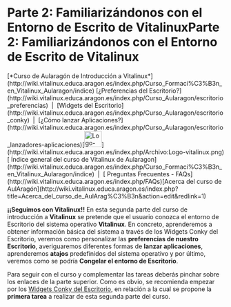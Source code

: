 # Parte 2: Familiarizándonos con el Entorno de Escrito de Vitalinux<th colspan="3" style="text-align:center;width:100%;">**Parte 2: Familiarizándonos con el Entorno de Escrito de Vitalinux**</th>
<td colspan="3" style="text-align:center;background:#EEF3E2;">[*Curso de Aularagón de Introducción a Vitalinux*](http://wiki.vitalinux.educa.aragon.es/index.php/Curso_Formaci%C3%B3n_en_Vitalinux_Aularagon/indice)</td>
<td colspan="2" style="text-align:center;width:100%;font-size:95%;">[¿Preferencias del Escritorio?](http://wiki.vitalinux.educa.aragon.es/index.php/Curso_Aularagon/escritorio_preferencias)  |  [Widgets del Escritorio](http://wiki.vitalinux.educa.aragon.es/index.php/Curso_Aularagon/escritorio_conky)  |  [¿Cómo lanzar Aplicaciones?](http://wiki.vitalinux.educa.aragon.es/index.php/Curso_Aularagon/escritorio_lanzadores-aplicaciones)</td><td rowspan="1" style="vertical-align:middle; padding-left:7px; width:0%;">[<img alt="Logo-vitalinux.png" height="37" src="/images/7/7f/Logo-vitalinux.png" width="40"/>](http://wiki.vitalinux.educa.aragon.es/index.php/Archivo:Logo-vitalinux.png)</td>
<td colspan="3" style="text-align:center;background:#EEF3E2;">[ Índice general del curso de Vitalinux de Aularagon](http://wiki.vitalinux.educa.aragon.es/index.php/Curso_Formaci%C3%B3n_en_Vitalinux_Aularagon/indice)  |  [ Preguntas Frecuentes - FAQs](http://wiki.vitalinux.educa.aragon.es/index.php/FAQs)[Acerca del curso de AulAragón](http://wiki.vitalinux.educa.aragon.es/index.php?title=Acerca_del_curso_de_AulArag%C3%B3n&amp;action=edit&amp;redlink=1)</td>

<br style="clear:both;"/>


**¡¡Seguimos con Vitalinux!!** En esta segunda parte del curso de introducción a **Vitalinux** se pretende que el usuario conozca el entorno de Escritorio del sistema operativo **Vitalinux**.  En concreto, aprenderemos a obtener información básica del sistema a través de los Widgets Conky del Escritorio, veremos como personalizar las **preferencias de nuestro Escritorio**, averiguaremos diferentes formas de **lanzar aplicaciones**, aprenderemos **atajos** predefinidos del sistema operativo y por último, veremos como se podría **Congelar el entorno de Escritorio**.


Para seguir con el curso y complementar las tareas deberás pinchar sobre los enlaces de la parte superior.  Como es obvio, se recomienda empezar por los [Widgets Conky del Escritorio](http://wiki.vitalinux.educa.aragon.es/index.php/Curso_Aularagon/escritorio_conky), en relación a la cual se propone la **primera tarea** a realizar de esta segunda parte del curso.

